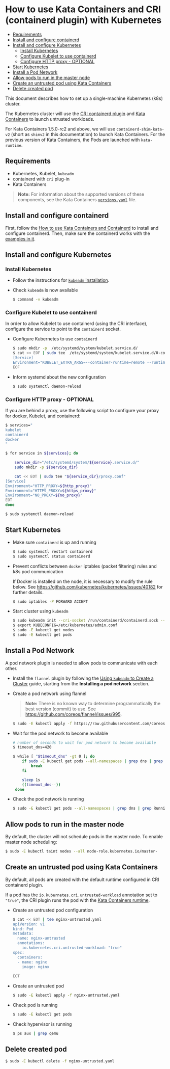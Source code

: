# How to use Kata Containers and CRI (containerd plugin) with Kubernetes

* [Requirements](#requirements)
* [Install and configure containerd](#install-and-configure-containerd)
* [Install and configure Kubernetes](#install-and-configure-kubernetes)
    * [Install Kubernetes](#install-kubernetes)
    * [Configure Kubelet to use containerd](#configure-kubelet-to-use-containerd)
    * [Configure HTTP proxy - OPTIONAL](#configure-http-proxy---optional)
* [Start Kubernetes](#start-kubernetes)
* [Install a Pod Network](#install-a-pod-network)
* [Allow pods to run in the master node](#allow-pods-to-run-in-the-master-node)
* [Create an untrusted pod using Kata Containers](#create-an-untrusted-pod-using-kata-containers)
* [Delete created pod](#delete-created-pod)

This document describes how to set up a single-machine Kubernetes (k8s) cluster.

The Kubernetes cluster will use the
[CRI containerd plugin](https://github.com/containerd/cri) and
[Kata Containers](https://katacontainers.io) to launch untrusted workloads.

For Kata Containers 1.5.0-rc2 and above, we will use `containerd-shim-kata-v2` (short as `shimv2` in this documentation)
to launch Kata Containers. For the previous version of Kata Containers, the Pods are launched with `kata-runtime`.

## Requirements

- Kubernetes, Kubelet, `kubeadm`
- containerd with `cri` plug-in
- Kata Containers

> **Note:** For information about the supported versions of these components,
> see the  Kata Containers
> [`versions.yaml`](https://github.com/kata-containers/kata-containers/blob/2.0-dev/versions.yaml)
> file.

## Install and configure containerd

First, follow the [How to use Kata Containers and Containerd](containerd-kata.md) to install and configure containerd. 
Then, make sure the containerd works with the [examples in it](containerd-kata.md#run).

## Install and configure Kubernetes

### Install Kubernetes

- Follow the instructions for
  [`kubeadm` installation](https://kubernetes.io/docs/setup/independent/install-kubeadm/).

- Check `kubeadm` is now available

  ```bash
  $ command -v kubeadm
  ```

### Configure Kubelet to use containerd

In order to allow Kubelet to use containerd (using the CRI interface), configure the service to point to the `containerd` socket.

- Configure Kubernetes to use `containerd`

  ```bash
  $ sudo mkdir -p  /etc/systemd/system/kubelet.service.d/
  $ cat << EOF | sudo tee  /etc/systemd/system/kubelet.service.d/0-containerd.conf
  [Service]                                                 
  Environment="KUBELET_EXTRA_ARGS=--container-runtime=remote --runtime-request-timeout=15m --container-runtime-endpoint=unix:///run/containerd/containerd.sock"
  EOF
  ```

- Inform systemd about the new configuration

  ```bash
  $ sudo systemctl daemon-reload
  ```

### Configure HTTP proxy - OPTIONAL

If you are behind a proxy, use the following script to configure your proxy for docker, Kubelet, and containerd:

```bash
$ services="
kubelet
containerd
docker
"

$ for service in ${services}; do

    service_dir="/etc/systemd/system/${service}.service.d/"
    sudo mkdir -p ${service_dir}

    cat << EOT | sudo tee "${service_dir}/proxy.conf"
[Service]
Environment="HTTP_PROXY=${http_proxy}"
Environment="HTTPS_PROXY=${https_proxy}"
Environment="NO_PROXY=${no_proxy}"
EOT
done

$ sudo systemctl daemon-reload
```

## Start Kubernetes

- Make sure `containerd` is up and running

  ```bash
  $ sudo systemctl restart containerd
  $ sudo systemctl status containerd
  ```

- Prevent conflicts between `docker` iptables (packet filtering) rules and k8s pod communication

  If Docker is installed on the node, it is necessary to modify the rule
  below. See https://github.com/kubernetes/kubernetes/issues/40182 for further
  details.

  ```bash
  $ sudo iptables -P FORWARD ACCEPT
  ```

- Start cluster using `kubeadm`

  ```bash
  $ sudo kubeadm init --cri-socket /run/containerd/containerd.sock --pod-network-cidr=10.244.0.0/16
  $ export KUBECONFIG=/etc/kubernetes/admin.conf
  $ sudo -E kubectl get nodes
  $ sudo -E kubectl get pods
  ```

## Install a Pod Network

A pod network plugin is needed to allow pods to communicate with each other.

- Install the `flannel` plugin by following the
  [Using `kubeadm` to Create a Cluster](https://kubernetes.io/docs/setup/independent/create-cluster-kubeadm/#instructions)
  guide, starting from the **Installing a pod network** section.

- Create a pod network using flannel

  > **Note:** There is no known way to determine programmatically the best version (commit) to use.
  > See https://github.com/coreos/flannel/issues/995.

  ```bash
  $ sudo -E kubectl apply -f https://raw.githubusercontent.com/coreos/flannel/master/Documentation/kube-flannel.yml
  ```

- Wait for the pod network to become available

  ```bash
  # number of seconds to wait for pod network to become available
  $ timeout_dns=420

  $ while [ "$timeout_dns" -gt 0 ]; do
      if sudo -E kubectl get pods --all-namespaces | grep dns | grep Running; then
          break
      fi

      sleep 1s
      ((timeout_dns--))
   done
  ```

- Check the pod network is running

  ```bash
  $ sudo -E kubectl get pods --all-namespaces | grep dns | grep Running && echo "OK" || ( echo "FAIL" && false )
  ```

## Allow pods to run in the master node

By default, the cluster will not schedule pods in the master node. To enable master node scheduling:

```bash
$ sudo -E kubectl taint nodes --all node-role.kubernetes.io/master-
```

## Create an untrusted pod using Kata Containers

By default, all pods are created with the default runtime configured in CRI containerd plugin.

If a pod has the `io.kubernetes.cri.untrusted-workload` annotation set to `"true"`, the CRI plugin runs the pod with the
[Kata Containers runtime](../../src/runtime/README.md).

- Create an untrusted pod configuration

  ```bash
  $ cat << EOT | tee nginx-untrusted.yaml
  apiVersion: v1
  kind: Pod
  metadata:
    name: nginx-untrusted
    annotations:
      io.kubernetes.cri.untrusted-workload: "true"
  spec:
    containers:
    - name: nginx
      image: nginx
      
  EOT
  ```

- Create an untrusted pod
  ```bash
  $ sudo -E kubectl apply -f nginx-untrusted.yaml
  ```

- Check pod is running

  ```bash
  $ sudo -E kubectl get pods
  ```

- Check hypervisor is running
  ```bash
  $ ps aux | grep qemu
  ```

## Delete created pod

```bash
$ sudo -E kubectl delete -f nginx-untrusted.yaml
```
